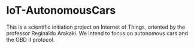 # IoT-AutonomousCars

This is a scientific initiation project on Internet of Things, oriented by the professor Reginaldo Arakaki. We intend to focus on autonomous cars and the OBD II protocol.
